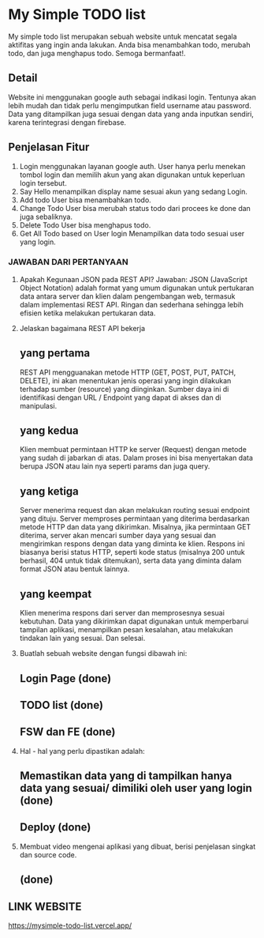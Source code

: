 # My Simple TODO list
My simple todo list merupakan sebuah website untuk mencatat segala aktifitas yang ingin anda lakukan. Anda bisa menambahkan todo, merubah todo, dan juga menghapus todo. Semoga bermanfaat!.

## Detail
Website ini menggunakan google auth sebagai indikasi login. Tentunya akan lebih mudah dan tidak perlu mengimputkan field username atau password.
Data yang ditampilkan juga sesuai dengan data yang anda inputkan sendiri, karena terintegrasi dengan firebase.

## Penjelasan Fitur
1. Login
   menggunakan layanan google auth. User hanya perlu menekan tombol login dan memilih akun yang akan digunakan untuk keperluan login tersebut.
2. Say Hello
   menampilkan display name sesuai akun yang sedang Login.
3. Add todo 
   User bisa menambahkan todo.
4. Change Todo
   User bisa merubah status todo dari procees ke done dan juga sebaliknya.
5. Delete Todo
   User bisa menghapus todo.
6. Get All Todo based on User login
   Menampilkan data todo sesuai user yang login.
   
   
   
### JAWABAN DARI PERTANYAAN
1. Apakah Kegunaan JSON pada REST API?
   Jawaban: JSON (JavaScript Object Notation) adalah format yang umum digunakan untuk pertukaran data antara server dan klien dalam pengembangan web,             termasuk dalam implementasi REST API. Ringan dan sederhana sehingga lebih efisien ketika melakukan pertukaran data.
   
2. Jelaskan bagaimana REST API bekerja
   ## yang pertama
      REST API mengguanakan metode HTTP (GET, POST, PUT, PATCH, DELETE), ini akan menentukan jenis operasi yang ingin dilakukan terhadap sumber
      (resource) yang diinginkan. Sumber daya ini di identifikasi dengan URL / Endpoint yang dapat di akses dan di manipulasi.
   ## yang kedua
      Klien membuat permintaan HTTP ke server (Request) dengan metode yang sudah di jabarkan di atas. Dalam proses ini bisa menyertakan data berupa
      JSON atau lain nya seperti params dan juga query.
   ## yang ketiga
      Server menerima request dan akan melakukan routing sesuai endpoint yang dituju. Server memproses permintaan yang diterima berdasarkan metode
      HTTP dan data yang dikirimkan. Misalnya, jika permintaan GET diterima, server akan mencari sumber daya yang sesuai dan mengirimkan respons
      dengan data yang diminta ke klien. Respons ini biasanya berisi status HTTP, seperti kode status (misalnya 200 untuk berhasil, 404 untuk tidak
      ditemukan), serta data yang diminta dalam format JSON atau bentuk lainnya.
   ## yang keempat
      Klien menerima respons dari server dan memprosesnya sesuai kebutuhan. Data yang dikirimkan dapat digunakan untuk memperbarui tampilan aplikasi,
      menampilkan pesan kesalahan, atau melakukan tindakan lain yang sesuai. Dan selesai.

3. Buatlah sebuah website dengan fungsi dibawah ini:
   ## Login Page (done)
   ## TODO list (done)
   ## FSW dan FE (done)

4. Hal - hal yang perlu dipastikan adalah:
   ## Memastikan data yang di tampilkan hanya data yang sesuai/ dimiliki oleh user yang login (done)
   ## Deploy (done)

5. Membuat video mengenai aplikasi yang dibuat, berisi penjelasan singkat dan source code. 
   ## (done)
   
## LINK WEBSITE 
   https://mysimple-todo-list.vercel.app/

